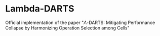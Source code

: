 # Lambda-DARTS
Official implementation of the paper "$\Lambda$-DARTS: Mitigating Performance Collapse by Harmonizing Operation Selection among Cells"
